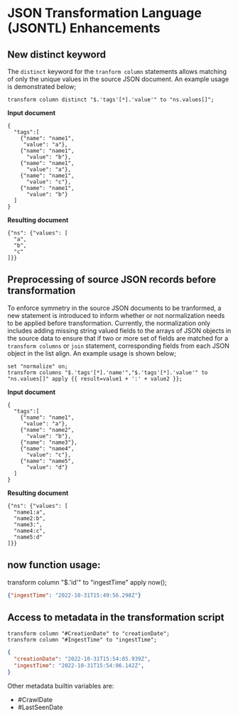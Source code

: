 # JSON Transformation Language (JSONTL) Enhancements

## New distinct keyword

The `distinct` keyword for the `tranform column` statements allows matching of only the unique values in the source JSON document. An example usage is 
demonstrated below;


```text
transform column distinct "$.'tags'[*].'value'" to "ns.values[]";
```

**Input document**

```text
{
  "tags":[
    {"name": "name1",
     "value": "a"},
    {"name": "name1",
      "value": "b"},
    {"name": "name1",
      "value": "a"},
    {"name": "name1",
      "value": "c"},
    {"name": "name1",
      "value": "b"}
  ]
}

```
**Resulting document**

```text
{"ns": {"values": [
  "a",
  "b",
  "c"
]}}
```

## Preprocessing of source JSON records before transformation

To enforce symmetry in the source JSON documents to be tranformed, a new statement is introduced to inform whether or not normalization needs to be applied before transformation. Currently, the normalization only includes adding missing string valued fields to the arrays of JSON objects in the source data to ensure that if two or more set of fields are matched for a `transform columns` or `join` statement, corresponding fields from each JSON object in the list align. An example usage is shown below;

```text
set "normalize" on;
transform columns "$.'tags'[*].'name'","$.'tags'[*].'value'" to "ns.values[]" apply {{ result=value1 + ':' + value2 }};
```


**Input document**

```text
{
  "tags":[
    {"name": "name1",
     "value": "a"},
    {"name": "name2",
      "value": "b"},
    {"name": "name3"},
    {"name": "name4",
      "value": "c"},
    {"name": "name5",
      "value": "d"}
  ]
}

```
**Resulting document**

```text
{"ns": {"values": [
  "name1:a",
  "name2:b",
  "name3:",
  "name4:c",
  "name5:d"
]}}
```

## now function usage:

transform column "$.'id'" to "ingestTime" apply now();

```json
{"ingestTime": "2022-10-31T15:49:56.298Z"}
```

## Access to metadata in the transformation script

```
transform column "#CreationDate" to "creationDate";
transform column "#IngestTime" to "ingestTime";
```

```json
{
  "creationDate": "2022-10-31T15:54:05.939Z",
  "ingestTime": "2022-10-31T15:54:06.142Z",
}
```

Other metadata builtin variables are:

  * #CrawlDate
  * #LastSeenDate
